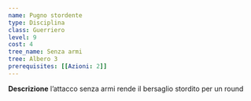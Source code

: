 ```yaml
---
name: Pugno stordente
type: Disciplina
class: Guerriero
level: 9
cost: 4
tree_name: Senza armi
tree: Albero 3
prerequisites: [[Azioni: 2]]
---
```


**Descrizione**
l’attacco senza armi rende il bersaglio stordito per un round